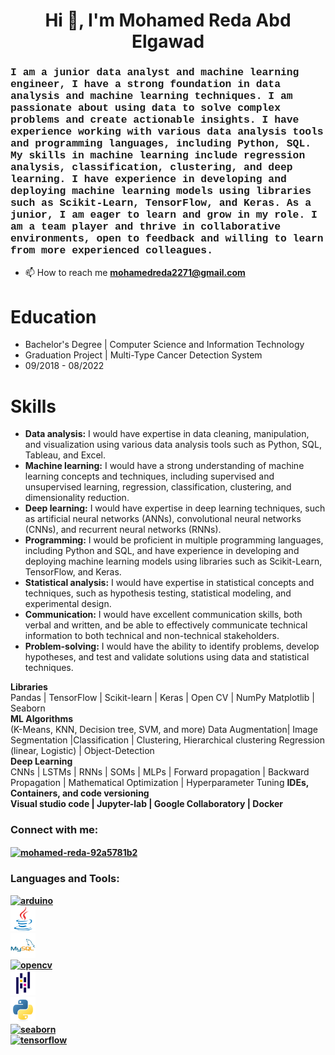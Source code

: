 <h1 align="center">Hi 👋, I'm Mohamed Reda Abd Elgawad</h1>
<h3 style="font-family:courier;">I am a junior data analyst and machine learning engineer, I have a strong foundation in data analysis and machine learning techniques. I am passionate about using data to solve complex problems and create actionable insights. I have experience working with various data analysis tools and programming languages, including Python, SQL. My skills in machine learning include regression analysis, classification, clustering, and deep learning. I have experience in developing and deploying machine learning models using libraries such as Scikit-Learn, TensorFlow, and Keras. As a junior, I am eager to learn and grow in my role. I am a team player and thrive in collaborative environments, open to feedback and willing to learn from more experienced colleagues.</h3>

- 📫 How to reach me **mohamedreda2271@gmail.com**


<h1>Education</h1>
<ul>
<li>Bachelor's Degree  | Computer Science and Information Technology</li>
<li>Graduation Project | Multi-Type Cancer Detection System</li>
<li>09/2018 - 08/2022</li>
</ul>

<h1>Skills</h1>
<ul>
<li><b>Data analysis:</b> I would have expertise in data cleaning, manipulation, and visualization using various data analysis tools such as Python, SQL, Tableau, and Excel.</li>

<li><b>Machine learning:</b> I would have a strong understanding of machine learning concepts and techniques, including supervised and unsupervised learning, regression, classification, clustering, and dimensionality reduction.</li>

<li><b>Deep learning:</b> I would have expertise in deep learning techniques, such as artificial neural networks (ANNs), convolutional neural networks (CNNs), and recurrent neural networks (RNNs).</li>

  <li><b>Programming:</b> I would be proficient in multiple programming languages, including Python and SQL, and have experience in developing and deploying machine learning models using libraries such as Scikit-Learn, TensorFlow, and Keras.</li>

  <li><b>Statistical analysis:</b> I would have expertise in statistical concepts and techniques, such as hypothesis testing, statistical modeling, and experimental design.</li>
<li><b>Communication:</b> I would have excellent communication skills, both verbal and written, and be able to effectively communicate technical information to both technical and non-technical stakeholders.</li>

  <li><b>Problem-solving:</b> I would have the ability to identify problems, develop hypotheses, and test and validate solutions using data and statistical techniques.</li>
</ul>
<b>Libraries</b> <br>
Pandas | TensorFlow | Scikit-learn | Keras | Open CV | NumPy
Matplotlib | Seaborn <br>
<b>ML Algorithms</b> <br>
(K-Means, KNN, Decision tree, SVM, and more) Data Augmentation| Image Segmentation |Classification | Clustering, Hierarchical clustering Regression (linear, Logistic) | Object-Detection <br>
<b>Deep Learning</b> <br>
CNNs | LSTMs | RNNs | SOMs | MLPs | Forward propagation | Backward Propagation | Mathematical Optimization | Hyperparameter Tuning
<b>IDEs, Containers, and code versioning<b/> <br>
Visual studio code | Jupyter-lab | Google Collaboratory | Docker <br>

<h3 align="left">Connect with me:</h3>
<p align="left">
<a href="https://linkedin.com/in/mohamed-reda-92a5781b2" target="blank"><img align="center" src="https://raw.githubusercontent.com/rahuldkjain/github-profile-readme-generator/master/src/images/icons/Social/linked-in-alt.svg" alt="mohamed-reda-92a5781b2" height="30" width="40" /></a>
</p>

<h3 align="left">Languages and Tools:</h3>
<p align="left"> <a href="https://www.arduino.cc/" target="_blank" rel="noreferrer"> <img src="https://cdn.worldvectorlogo.com/logos/arduino-1.svg" alt="arduino" width="40" height="40"/> <br>
  </a> <a href="https://www.java.com" target="_blank" rel="noreferrer"> <img src="https://raw.githubusercontent.com/devicons/devicon/master/icons/java/java-original.svg" alt="java" width="40" height="40"/> </a> <br>
  <a href="https://www.mysql.com/" target="_blank" rel="noreferrer"> <img src="https://raw.githubusercontent.com/devicons/devicon/master/icons/mysql/mysql-original-wordmark.svg" alt="mysql" width="40" height="40"/> </a> <br>
  <a href="https://opencv.org/" target="_blank" rel="noreferrer"> <img src="https://www.vectorlogo.zone/logos/opencv/opencv-icon.svg" alt="opencv" width="40" height="40"/> </a> <br>
  <a href="https://pandas.pydata.org/" target="_blank" rel="noreferrer"> <img src="https://raw.githubusercontent.com/devicons/devicon/2ae2a900d2f041da66e950e4d48052658d850630/icons/pandas/pandas-original.svg" alt="pandas" width="40" height="40"/> </a><br>
  <a href="https://www.python.org" target="_blank" rel="noreferrer"> <img src="https://raw.githubusercontent.com/devicons/devicon/master/icons/python/python-original.svg" alt="python" width="40" height="40"/> </a> <br>
  <a href="https://seaborn.pydata.org/" target="_blank" rel="noreferrer"> <img src="https://seaborn.pydata.org/_images/logo-mark-lightbg.svg" alt="seaborn" width="40" height="40"/> </a> <br>
  <a href="https://www.tensorflow.org" target="_blank" rel="noreferrer"> <img src="https://www.vectorlogo.zone/logos/tensorflow/tensorflow-icon.svg" alt="tensorflow" width="40" height="40"/> </a> </p>
